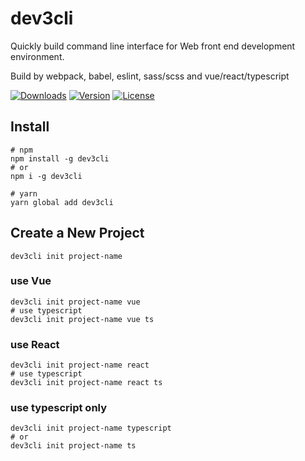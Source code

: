 # dev3cli

Quickly build command line interface for Web front end development environment.

Build by webpack, babel, eslint, sass/scss and vue/react/typescript

<p align="left">
  <a href="https://npmcharts.com/compare/dev3cli?minimal=true"><img src="https://img.shields.io/npm/dm/dev3cli.svg?sanitize=true" alt="Downloads"></a>
  <a href="https://www.npmjs.com/package/dev3cli"><img src="https://img.shields.io/npm/v/dev3cli.svg?sanitize=true" alt="Version"></a>
  <a href="https://www.npmjs.com/package/dev3cli"><img src="https://img.shields.io/npm/l/dev3cli.svg?sanitize=true" alt="License"></a>
</p>

## Install

```shell script
# npm
npm install -g dev3cli
# or
npm i -g dev3cli

# yarn
yarn global add dev3cli
```

## Create a New Project

```shell script
dev3cli init project-name
```

### use Vue

```shell script
dev3cli init project-name vue
# use typescript
dev3cli init project-name vue ts
```

### use React

```shell script
dev3cli init project-name react
# use typescript
dev3cli init project-name react ts
```

### use typescript only

```shell script
dev3cli init project-name typescript
# or
dev3cli init project-name ts
```
